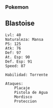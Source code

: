 ### Pokemon 

## Blastoise
    
    Lvl: 40
    Naturaleza: Mansa
    PS: 125
    Atk: 76
    Def: 97
    At. Esp: 90
    Def. Esp: 91
    Speed: 87
    
    Habilidad: Torrente
    
    Ataques:
        Placaje
        Pistola de Agua 
        Mordisco
        Proteccion 
